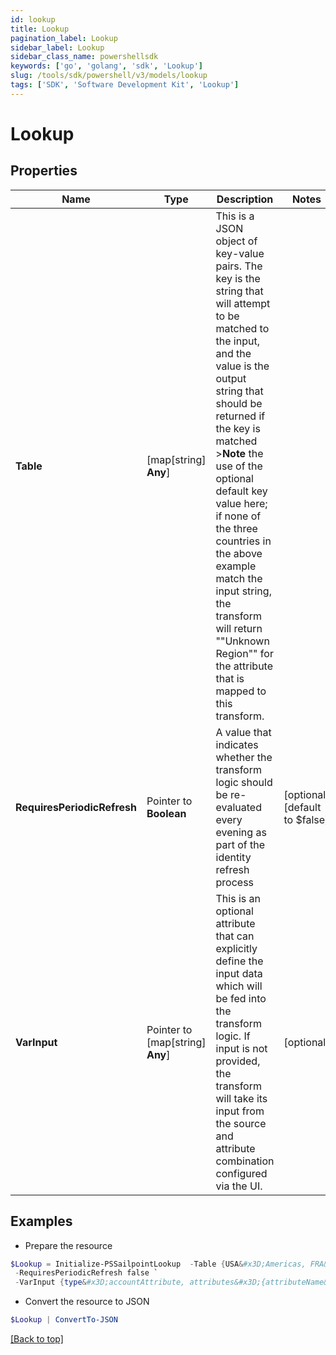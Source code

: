 ```yaml
---
id: lookup
title: Lookup
pagination_label: Lookup
sidebar_label: Lookup
sidebar_class_name: powershellsdk
keywords: ['go', 'golang', 'sdk', 'Lookup'] 
slug: /tools/sdk/powershell/v3/models/lookup
tags: ['SDK', 'Software Development Kit', 'Lookup']
---
```



# Lookup

## Properties

Name | Type | Description | Notes
------------ | ------------- | ------------- | -------------
**Table** |  [map[string] **Any**] | This is a JSON object of key-value pairs. The key is the string that will attempt to be matched to the input, and the value is the output string that should be returned if the key is matched   &gt;**Note** the use of the optional default key value here; if none of the three countries in the above example match the input string, the transform will return &quot;&quot;Unknown Region&quot;&quot; for the attribute that is mapped to this transform.  | 
**RequiresPeriodicRefresh** |  Pointer to **Boolean** | A value that indicates whether the transform logic should be re-evaluated every evening as part of the identity refresh process | [optional] [default to $false]
**VarInput** |  Pointer to [map[string] **Any**] | This is an optional attribute that can explicitly define the input data which will be fed into the transform logic. If input is not provided, the transform will take its input from the source and attribute combination configured via the UI. | [optional] 

## Examples

- Prepare the resource
```powershell
$Lookup = Initialize-PSSailpointLookup  -Table {USA&#x3D;Americas, FRA&#x3D;EMEA, AUS&#x3D;APAC, default&#x3D;Unknown Region} `
 -RequiresPeriodicRefresh false `
 -VarInput {type&#x3D;accountAttribute, attributes&#x3D;{attributeName&#x3D;first_name, sourceName&#x3D;Source}}
```

- Convert the resource to JSON
```powershell
$Lookup | ConvertTo-JSON
```


[[Back to top]](#) 

